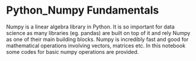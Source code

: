 # Python_Numpy Fundamentals

Numpy is a linear algebra library in Python. It is so important for data science as many libraries (eg. pandas) are built on top of it and rely Numpy as one of their main building blocks. Numpy is incredibly fast and good for mathematical operations involving vectors, matrices etc. In this notebook some codes for basic numpy operations are provided.
